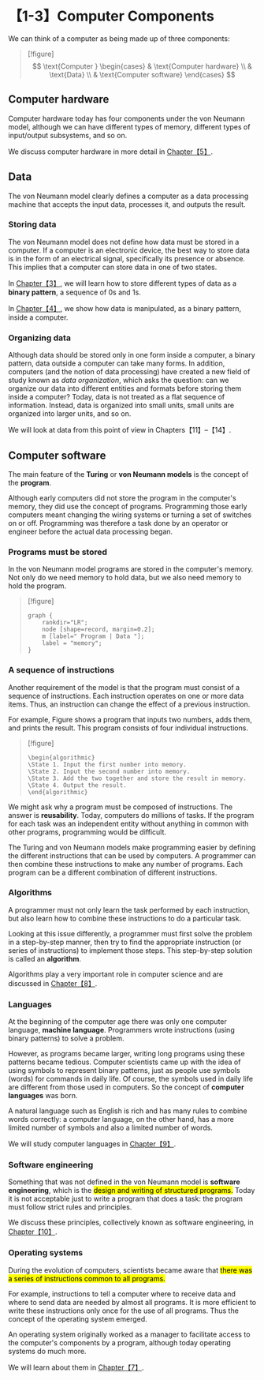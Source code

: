 # 【1-3】Computer Components

We can think of a computer as being made up of three components:

> [!figure]
$$
\text{Computer }
\begin{cases}
    & \text{Computer hardware} \\
    & \text{Data} \\
    & \text{Computer software}
\end{cases}
$$

## Computer hardware

Computer hardware today has four components under the von Neumann model, although we can have different types of memory, different types of input/output subsystems, and so on.

We discuss computer hardware in more detail in [Chapter【5】][].

[Chapter【5】]: /資訊工程/計算機概論/ch5/【5-1】introduction

## Data

The von Neumann model clearly defines a computer as a data processing machine that accepts the input data, processes it, and outputs the result.

### Storing data

The von Neumann model does not define how data must be stored in a computer. If a computer is an electronic device, the best way to store data is in the form of an electrical signal, specifically its presence or absence. This implies that a computer can store data in one of two states.

In [Chapter【3】][], we will learn how to store different types of data as a **binary pattern**, a sequence of 0s and 1s.

In [Chapter【4】][], we show how data is manipulated, as a binary pattern,
inside a computer.

[Chapter【3】]: /資訊工程/計算機概論/ch3/【3-1】data-types
[Chapter【4】]: /資訊工程/計算機概論/ch4/【4-1】logic-operations

### Organizing data

Although data should be stored only in one form inside a computer, a binary pattern, data outside a computer can take many forms. In addition, computers (and the notion of data processing) have created a new field of study known as *data organization*, which asks the question: can we organize our data into different entities and formats before storing them
inside a computer? Today, data is not treated as a flat sequence of information. Instead, data is organized into small units, small units are organized into larger units, and so on.

We will look at data from this point of view in Chapters【11】–【14】.

## Computer software

The main feature of the **Turing** or **von Neumann models** is the concept of the **program**.

Although early computers did not store the program in the computer's memory, they did use the concept of programs. Programming those early computers meant changing the wiring systems or turning a set of switches on or off. Programming was therefore a task done by an operator or engineer before the actual data processing began.

### Programs must be stored

In the von Neumann model programs are stored in the computer's memory. Not only do we need memory to hold data, but we also need memory to hold the program.

> [!figure]
>
> ```graphviz
> graph {
>     rankdir="LR";
>     node [shape=record, margin=0.2];
>     m [label=" Program | Data "];
>     label = "memory";
> }
> ```

### A sequence of instructions

Another requirement of the model is that the program must consist of a sequence of instructions. Each instruction operates on one or more data items. Thus, an instruction can change the effect of a previous instruction.

For example, Figure shows a program that inputs two numbers, adds them, and prints the result. This program consists of four individual instructions.

> [!figure]
>
> ```algorithm
> \begin{algorithmic}
> \State 1. Input the first number into memory.
> \State 2. Input the second number into memory.
> \State 3. Add the two together and store the result in memory.
> \State 4. Output the result.
> \end{algorithmic}
> ```

We might ask why a program must be composed of instructions. The answer is **reusability**. Today, computers do millions of tasks. If the program for each task was an independent entity without anything in common with other programs, programming would be difficult.

The Turing and von Neumann models make programming easier by defining the different instructions that can be used by computers. A programmer can then combine these instructions to make any number of programs. Each program can be a different combination of different instructions.

### Algorithms

A programmer must not only learn the task performed by each instruction, but also learn how to combine these instructions to do a particular task.

Looking at this issue differently, a programmer must first solve the problem in a step-by-step manner, then try to find the appropriate instruction (or series of instructions) to implement those steps. This step-by-step solution is called an **algorithm**.

Algorithms play a very important role in computer science and are discussed in [Chapter【8】][].

[Chapter【8】]: /資訊工程/計算機概論/ch8/【8】algorithms

### Languages

At the beginning of the computer age there was only one computer language, **machine language**. Programmers wrote instructions (using binary patterns) to solve a problem.

However, as programs became larger, writing long programs using these patterns became tedious. Computer scientists came up with the idea of using symbols to represent binary patterns, just as people use symbols (words) for commands in daily life. Of course, the symbols used in daily life are different from those used in computers. So the concept of **computer languages** was born.

A natural language such as English is rich and has many rules to combine words correctly: a computer language, on the other hand, has a more limited number of symbols and also a limited number of words.

We will study computer languages in [Chapter【9】][].

[Chapter【9】]: /資訊工程/計算機概論/ch9/【9-1】evolution

### Software engineering

Something that was not defined in the von Neumann model is **software engineering**, which is the <mark>design and writing of structured programs.</mark> Today it is not acceptable just to write a program that does a task: the program must follow strict rules and principles.

We discuss these principles, collectively known as software engineering, in [Chapter【10】][].

[Chapter【10】]: /資訊工程/計算機概論/ch10/【10】software-engineering

### Operating systems

During the evolution of computers, scientists became aware that <mark>there was a series of instructions common to all programs.</mark>

For example, instructions to tell a computer where to receive data and where to send data are needed by almost all programs. It is more efficient to write these instructions only once for the use of all programs. Thus the concept of the operating system emerged.

An operating system originally worked as a manager to facilitate access to the computer's components by a program, although today operating systems do much more.

We will learn about them in [Chapter【7】][].

[Chapter【7】]: /資訊工程/計算機概論/ch7/【7-1】introduction
